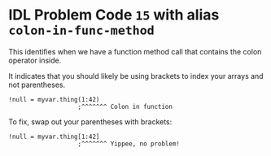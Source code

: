 # IDL Problem Code `15` with alias `colon-in-func-method`

This identifies when we have a function method call that contains the colon operator inside.

It indicates that you should likely be using brackets to index your arrays and not parentheses.

```idl
!null = myvar.thing(1:42)
                   ;^^^^^^^ Colon in function
```

To fix, swap out your parentheses with brackets:

```idl
!null = myvar.thing[1:42]
                   ;^^^^^^^ Yippee, no problem!
```
